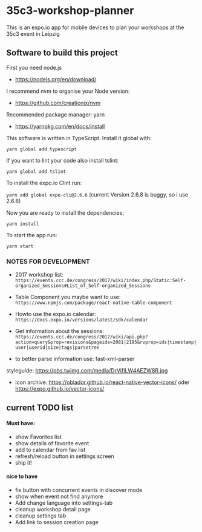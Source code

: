 # 35c3-workshop-planner
This is an expo.io app for mobile devices to plan your workshops at the 35c3 event in Leipzig


## Software to build this project

First you need node.js
* https://nodejs.org/en/download/

I recommend nvm to organise your Node version:
* https://github.com/creationix/nvm

Recommended package manager: yarn
* https://yarnpkg.com/en/docs/install

This software is written in TypeScript. Install it global with:

``yarn global add typescript``

If you want to lint your code also install tslint: 

``yarn global add tslint``

To install the expo.io Clint run:

``yarn add global expo-cli@2.6.6``
(current Version 2.6.8 is buggy, so i use 2.6.6)

Now you are ready to install the dependencies:

``yarn install``

To start the app run:

``yarn start``


### NOTES FOR DEVELOPMENT

- 2017 workshop list: ``https://events.ccc.de/congress/2017/wiki/index.php/Static:Self-organized_Sessions#List_of_Self-organized_Sessions``

- Table Component you maybe want to use: ``https://www.npmjs.com/package/react-native-table-component``

- Howto use the expo.io calendar: ``https://docs.expo.io/versions/latest/sdk/calendar``

- Get information about the sessions:
 ``https://events.ccc.de/congress/2017/wiki/api.php?action=query&prop=revisions&pageids=2081|2195&rvprop=ids|timestamp|user|userid|size|tags|parsetree``
 
- to better parse information use: fast-xml-parser

styleguide: https://pbs.twimg.com/media/DrVifILW4AEZW8R.jpg

- icon archive: https://oblador.github.io/react-native-vector-icons/ oder https://expo.github.io/vector-icons/


## current TODO list 

#### Must have:
- show Favorites list
- show details of favorite event
- add to calendar from fav list
- refresh/reload button in settings screen  
- ship it!


#### nice to have
- fix button with concurrent events in discover mode
- show when event not find anymore
- Add change language into settings-tab
- cleanup workshop detail page
- cleanup settings tab
- Add link to session creation page
